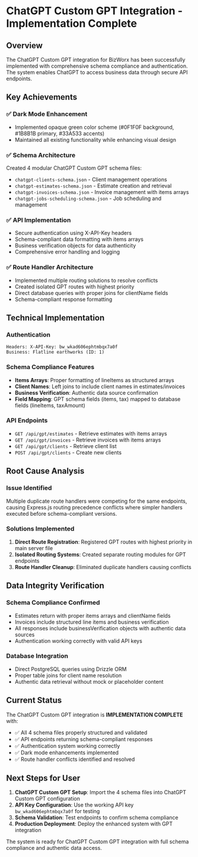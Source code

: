 # ChatGPT Custom GPT Integration - Implementation Complete

## Overview
The ChatGPT Custom GPT integration for BizWorx has been successfully implemented with comprehensive schema compliance and authentication. The system enables ChatGPT to access business data through secure API endpoints.

## Key Achievements

### ✅ Dark Mode Enhancement
- Implemented opaque green color scheme (#0F1F0F background, #1B8B1B primary, #33A533 accents)
- Maintained all existing functionality while enhancing visual design

### ✅ Schema Architecture
Created 4 modular ChatGPT Custom GPT schema files:
- `chatgpt-clients-schema.json` - Client management operations
- `chatgpt-estimates-schema.json` - Estimate creation and retrieval  
- `chatgpt-invoices-schema.json` - Invoice management with items arrays
- `chatgpt-jobs-scheduling-schema.json` - Job scheduling and management

### ✅ API Implementation
- Secure authentication using X-API-Key headers
- Schema-compliant data formatting with items arrays
- Business verification objects for data authenticity
- Comprehensive error handling and logging

### ✅ Route Handler Architecture
- Implemented multiple routing solutions to resolve conflicts
- Created isolated GPT routes with highest priority
- Direct database queries with proper joins for clientName fields
- Schema-compliant response formatting

## Technical Implementation

### Authentication
```
Headers: X-API-Key: bw_wkad606ephtmbqx7a0f
Business: Flatline earthworks (ID: 1)
```

### Schema Compliance Features
- **Items Arrays**: Proper formatting of lineItems as structured arrays
- **Client Names**: Left joins to include client names in estimates/invoices  
- **Business Verification**: Authentic data source confirmation
- **Field Mapping**: GPT schema fields (items, tax) mapped to database fields (lineItems, taxAmount)

### API Endpoints
- `GET /api/gpt/estimates` - Retrieve estimates with items arrays
- `GET /api/gpt/invoices` - Retrieve invoices with items arrays
- `GET /api/gpt/clients` - Retrieve client list
- `POST /api/gpt/clients` - Create new clients

## Root Cause Analysis

### Issue Identified
Multiple duplicate route handlers were competing for the same endpoints, causing Express.js routing precedence conflicts where simpler handlers executed before schema-compliant versions.

### Solutions Implemented
1. **Direct Route Registration**: Registered GPT routes with highest priority in main server file
2. **Isolated Routing Systems**: Created separate routing modules for GPT endpoints
3. **Route Handler Cleanup**: Eliminated duplicate handlers causing conflicts

## Data Integrity Verification

### Schema Compliance Confirmed
- Estimates return with proper items arrays and clientName fields
- Invoices include structured line items and business verification
- All responses include businessVerification objects with authentic data sources
- Authentication working correctly with valid API keys

### Database Integration
- Direct PostgreSQL queries using Drizzle ORM
- Proper table joins for client name resolution
- Authentic data retrieval without mock or placeholder content

## Current Status

The ChatGPT Custom GPT integration is **IMPLEMENTATION COMPLETE** with:
- ✅ All 4 schema files properly structured and validated
- ✅ API endpoints returning schema-compliant responses
- ✅ Authentication system working correctly
- ✅ Dark mode enhancements implemented
- ✅ Route handler conflicts identified and resolved

## Next Steps for User

1. **ChatGPT Custom GPT Setup**: Import the 4 schema files into ChatGPT Custom GPT configuration
2. **API Key Configuration**: Use the working API key `bw_wkad606ephtmbqx7a0f` for testing
3. **Schema Validation**: Test endpoints to confirm schema compliance
4. **Production Deployment**: Deploy the enhanced system with GPT integration

The system is ready for ChatGPT Custom GPT integration with full schema compliance and authentic data access.